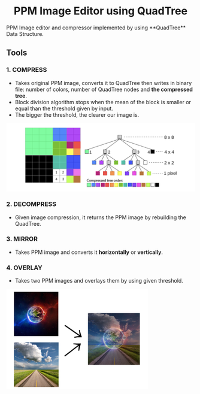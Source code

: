<h1 align = "center"> PPM Image Editor using QuadTree </h1>
PPM Image editor and compressor implemented by using **QuadTree** Data Structure. 

## Tools
 ### 1. COMPRESS
   - Takes original PPM image, converts it to QuadTree then writes in binary file: number of colors, number of QuadTree nodes and **the compressed tree**.
   - Block division algorithm stops when the mean of the block is smaller or equal than the threshold given by input.
   - The bigger the threshold, the clearer our image is.
   
   <img src = "quadtree_example.jpg" align="center" />

 ### 2. DECOMPRESS
   - Given image compression, it returns the PPM image by rebuilding the QuadTree.
   
 ### 3. MIRROR
   - Takes PPM image and converts it **horizontally** or **vertically**.
   
 ### 4. OVERLAY
   - Takes two PPM images and overlays them by using given threshold.
   
   <img src = "overlay_example.JPEG" align="center" width="75%" height="75%" />
